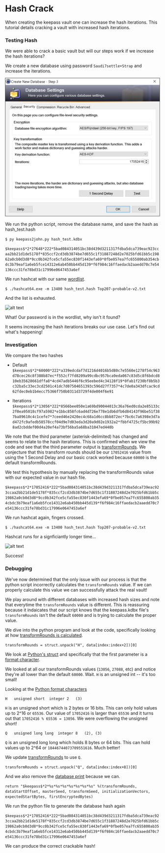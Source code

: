 # Hash Crack
When creating the keepass vault one can increase the hash iterations.  This tutorial details cracking a vault with increased hash iterations.

### Testing Hash
We were able to crack a basic vault but will our steps work if we increase the hash iterations?

We create a new database using password ```Saudi7settle+Strap``` and increase the iterations.

![alt text](../images/hash_test.png)

We run the python script, remove the database name, and save the hash as hash_test.hash

```$ py keepass2john.py hash_test.kdbx```

```$keepass$*2*27648*222*5bad084314051bc38d439d3211317fdba5dca739eac923ccaa2bb21d1de5178f*835ccf2cd3db3874be7d655c1f31887248d2e7025bfd61bb5c19862a0cb0d3d8*9cc0b342fce5cfa55ec830f1443efa69*0fbe057ea7fc655800ab354cbdc3b79eaf1a6eb5fce14312e6ab450bb445d139*f6f984c16ffaedacb2aaedd70c7e54136ccc31fe78bd31c17996e0647453a6ef```

We run hashcat with our same [wordlist](https://github.com/spencermwoo/Cracking/blob/master/KeePass/wordlists/Top207-probable-v2.txt#L203).

```$ ./hashcat64.exe -m 13400 hash_test.hash Top207-probable-v2.txt```

And the list is exhausted.

![alt text](../images/hash_failure.png)

What!  Our password is in the wordlist, why isn't it found?

It seems increasing the hash iterations breaks our use case.  Let's find out what's happening!

### Investigation
We compare the two hashes
* Default
```$keepass$*2*60000*222*a339edcdaf7d1216d4016b5d80c7e5560e1278f54c963d78cec26c8f388b87ec*f552cf7fd8209a99cdbc957bca9eda067c83d5c8f6bdcd810eb35628661dffa8*4cd47adb5446f6c95eebed4c34128f19*0fab1f230bf8b5b3c32ba5c33ec3cd2501c41dc7d07504651393c596d27f7357*4c7de0a343dfcac9cd62fdec0eb1b4ecc75366f750b0311d3729f4de004f6e91```

* Iterations
```$keepass$*2*13056*222*8566bee050e1a69bd90044013c36a76ed0cda2e85133c2f0ea95018cf97a5982*e1bbc858fc6ad4d726e778e1db6dfb6d84143f96be51f387ba89610c4c1cefe7*7ceed46e2420ec4c68a1d6cc8bb872ec*7bc6c7a6398e3d7ad472fc9afedb58578ccf04d9e7d03eda3d20a9d02e1932a2*fbbf4725cf5bc99b928ad2cbddef00d4a20ef4a73bf56ba5a68ba31047ed440b```

We note that the third parameter (asterisk-delimited) has changed and seems to relate to the hash iterations.  This is confirmed when we view the code and see that the third parameter output is [transformRounds](https://github.com/spencermwoo/Cracking/blob/master/KeePass/test/keepass2john.py#L114).  We conjecture that this transform rounds should be our ```17052416``` value from using the 1 Second Delay and our basic crack worked because ```60000``` is the default transformRounds.

We test this hypothesis by manually replacing the transformRounds value with our expected value in our hash file.

```$keepass$*2*17052416*222*5bad084314051bc38d439d3211317fdba5dca739eac923ccaa2bb21d1de5178f*835ccf2cd3db3874be7d655c1f31887248d2e7025bfd61bb5c19862a0cb0d3d8*9cc0b342fce5cfa55ec830f1443efa69*0fbe057ea7fc655800ab354cbdc3b79eaf1a6eb5fce14312e6ab450bb445d139*f6f984c16ffaedacb2aaedd70c7e54136ccc31fe78bd31c17996e0647453a6ef```

We run hashcat again, fingers crossed.

```$ ./hashcat64.exe -m 13400 hash_test.hash Top207-probable-v2.txt```

Hashcat runs for a signficiantly longer time...

![alt text](../images/hash_success.png)

Success!


### Debugging
We've now determined that the only issue with our process is that the python script incorrectly calculates the ```transformRounds``` value.  If we can properly calculate this value we can successfully attack the real vault!

We play around with different databases with increased hash sizes and note that everytime the ```transformRounds``` value is different.  This is reassuring because it indaicates that our script knows that the keepass.kdbx file's ```transformRounds``` isn't the default ```60000``` and is trying to calculate the proper value.


We dive into the python program and look at the code, specifically looking at how [transformRounds is calculated](https://github.com/spencermwoo/Cracking/blob/master/KeePass/test/keepass2john.py#L101).

```transformRounds = struct.unpack("H", data[index:index+2])[0]```

We look at [Python's struct](https://docs.python.org/2/library/struct.html#struct.unpack) and specifically that the first parameter is a [format character](https://docs.python.org/2/library/struct.html#format-characters).

We looked at all our transformRounds values (```13056```, ```27088```, etc) and notice they're all lower than the default ```60000```.  Wait.  ```H``` is an unsigned int -- it's too small!

Looking at the [Python format characters](https://docs.python.org/2/library/struct.html#format-characters)

```
H	unsigned short	integer	2	(3)
```

```H``` is an unsigned short which is 2 bytes or 16 bits.  This can only hold values up to 2^16 or ```65536```.  Our value of ```17052416``` is larger than ```65536``` and it turns out that ```17052416 % 65536 = 13056```.  We were overflowing the unsigned short!

```
Q	unsigned long long	integer	8	(2), (3)
```

```Q``` is an unsigned long long which holds 8 bytes or 64 bits.  This can hold values up to 2^64 or ```18446744073709551616```.  Much better!

We update [transformRounds](https://github.com/spencermwoo/Cracking/blob/master/KeePass/hash_test/keepass2john.py#L101) to use ```Q```.

```transformRounds = struct.unpack("Q", data[index:index+8])[0]```

And we also remove the [database print](https://github.com/spencermwoo/Cracking/blob/master/KeePass/hash_test/keepass2john.py#L114) because we can.

```return "$keepass$*2*%s*%s*%s*%s*%s*%s*%s" %(transformRounds, dataStartOffset, masterSeed, transformSeed, initializationVectors, expectedStartBytes, firstEncryptedBytes)```

We run the python file to generate the database hash again

```$keepass$*2*17052416*222*5bad084314051bc38d439d3211317fdba5dca739eac923ccaa2bb21d1de5178f*835ccf2cd3db3874be7d655c1f31887248d2e7025bfd61bb5c19862a0cb0d3d8*9cc0b342fce5cfa55ec830f1443efa69*0fbe057ea7fc655800ab354cbdc3b79eaf1a6eb5fce14312e6ab450bb445d139*f6f984c16ffaedacb2aaedd70c7e54136ccc31fe78bd31c17996e0647453a6ef```

We can produce the correct crackable hash!